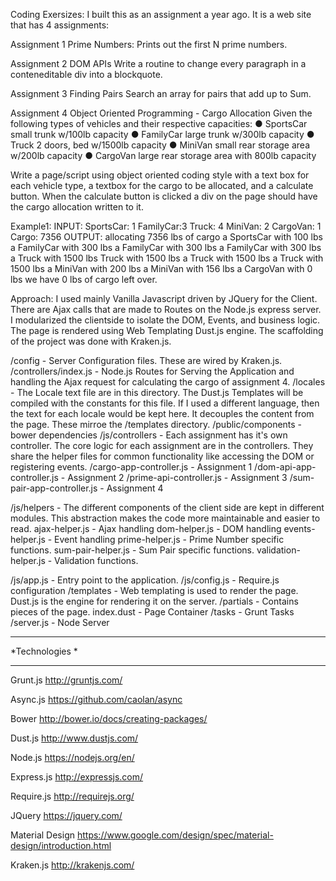 Coding Exersizes:
I built this as an assignment a year ago. It is a web site that has 4 assignments:

Assignment 1 Prime Numbers:
Prints out the first N prime numbers.

Assignment 2 DOM APIs
Write a routine to change every paragraph in a conteneditable div into a blockquote.

Assignment 3 Finding Pairs
Search an array for pairs that add up to Sum.

Assignment 4 Object Oriented Programming - Cargo Allocation 
 Given the following types of vehicles and their respective capacities:
 ● SportsCar small trunk w/100lb capacity 
 ● FamilyCar large trunk w/300lb capacity 
 ● Truck 2 doors, bed w/1500lb capacity
 ● MiniVan small rear storage area w/200lb capacity
 ● CargoVan large rear storage area with 800lb capacity
 
Write a page/script using object oriented coding style with a text box for each vehicle type, a textbox for the cargo to be allocated, and a calculate button. When the calculate button is clicked a div on the page should have the cargo allocation written to it.  
 
Example1: 
INPUT: SportsCar: 1 FamilyCar:3 Truck: 4 MiniVan: 2 CargoVan: 1 Cargo: 7356
OUTPUT: allocating 7356 lbs of cargo a SportsCar with 100 lbs a FamilyCar with 300 lbs a FamilyCar with 300 lbs a FamilyCar with 300 lbs a Truck with 1500 lbs  Truck with 1500 lbs a Truck with 1500 lbs a Truck with 1500 lbs a MiniVan with 200 lbs a MiniVan with 156 lbs a CargoVan with 0 lbs we have 0 lbs of cargo left over.

Approach:
I used mainly Vanilla Javascript driven by JQuery for the Client. There are Ajax calls that are made to Routes on the Node.js express server. I modularized the clientside to isolate the DOM, Events, and business logic. The page is rendered using Web Templating Dust.js engine. The scaffolding of the project was done with Kraken.js.

/config - Server Configuration files. These are wired by Kraken.js.
/controllers/index.js - Node.js Routes for Serving the Application and handling the Ajax request for calculating the cargo of assignment 4.
/locales - The Locale text file are in this directory. The Dust.js Templates will be compiled with the constants for this file. If I used a different language, then the text for each locale would be kept here. It decouples the content from the page.
These mirroe the /templates directory.
/public/components - bower dependencies 
/js/controllers - Each assignment has it's own controller. The core logic for each assignment are in the controllers. 
	They share the helper files for common functionality like accessing the DOM or registering events.
	/cargo-app-controller.js - Assignment 1
	/dom-api-app-controller.js - Assignment 2
	/prime-api-controller.js - Assignment 3
	/sum-pair-app-controller.js - Assignment 4
	
/js/helpers - The different components of the client side are kept in different modules. This abstraction makes the code
more maintainable and easier to read.
	ajax-helper.js - Ajax handling
	dom-helper.js - DOM handling
	events-helper.js - Event handling
	prime-helper.js - Prime Number specific functions.
	sum-pair-helper.js - Sum Pair specific functions.
	validation-helper.js - Validation functions.
	
/js/app.js - Entry point to the application.
/js/config.js - Require.js configuration
/templates - Web templating is used to render the page. Dust.js is the engine for rendering it on the server.
	/partials - Contains pieces of the page.
	index.dust - Page Container
/tasks - Grunt Tasks
/server.js - Node Server


********************
*Technologies      *
********************

Grunt.js
http://gruntjs.com/

Async.js
https://github.com/caolan/async

Bower
http://bower.io/docs/creating-packages/

Dust.js
http://www.dustjs.com/

Node.js
https://nodejs.org/en/

Express.js
http://expressjs.com/

Require.js
http://requirejs.org/

JQuery
https://jquery.com/

Material Design
https://www.google.com/design/spec/material-design/introduction.html

Kraken.js
http://krakenjs.com/